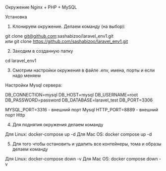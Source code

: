 Окружение Nginx + PHP + MySQL

Установка

1. Клонируем окружение. Делаем команду (на выбор):

git clone git@github.com:sashabizoo/laravel_env1.git  
или 
git clone https://github.com/sashabizoo/laravel_env1.git

2. Заходим в созданную папку

cd laravel_env1

3. Смотрим настройки окружения в файле .env, имена, порты и если надо меняем

Настройки Mysql сервера:

DB_CONNECTION=mysql
DB_HOST=mysql
DB_USERNAME=root
DB_PASSWORD=password
DB_DATABASE=laravel_test
DB_PORT=3306

MYSQL_PORT=3316 - внешний порт Mysql
HTTP_PORT=8889 - внешний порт Http

4. Для поднятия окружения делаем команду

Для Linux: docker-compose up -d
Для Mac OS: docker compose up -d

5. Для того чтобы остановить и удалить все контейнеры, тома и образы делаем команду

Для Linux: docker-compose down -v
Для Mac OS: docker compose down -v
